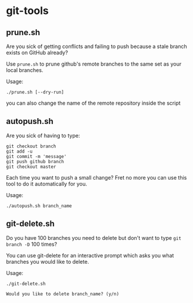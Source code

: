 # git-tools

## prune.sh

Are you sick of getting conflicts and failing to push because a stale branch exists on GitHub already?

Use `prune.sh` to prune github's remote branches to the same set as your local branches.

Usage:

```
./prune.sh [--dry-run]
```

you can also change the name of the remote repository inside the script

## autopush.sh

Are you sick of having to type:

```
git checkout branch
git add -u
git commit -m 'message'
git push github branch
git checkout master
```

Each time you want to push a small change? Fret no more you can use this tool to do it automatically for you.

Usage:

```
./autopush.sh branch_name
```

## git-delete.sh

Do you have 100 branches you need to delete but don't want to type `git branch -D` 100 times?

You can use git-delete for an interactive prompt which asks you what branches you would like to delete.

Usage:

```
./git-delete.sh

Would you like to delete branch_name? (y/n)
```
